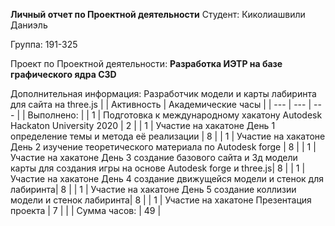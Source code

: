 **Личный отчет по Проектной деятельности**
Студент: Киколиашвили Даниэль

Группа: 191-325

Проект по Проектной деятельности: **Разработка ИЭТР на базе графического ядра C3D**

Дополнительная информация: Разработчик модели и карты лабиринта для сайта на three.js
|   | Активность | Академические часы |
| --- | --- | --- |
| Выполнено: |
| 1 | Подготовка к международному хакатону Autodesk Hackaton University 2020  | 2 |
| 1 | Участие на хакатоне День 1 определение темы и метода её реализации | 8 |
| 1 | Участие на хакатоне День 2 изучение теоретического материала по Autodesk forge | 8 |
| 1 | Участие на хакатоне День 3 создание базового сайта и 3д модели карты для создания игры на основе Autodesk forge и three.js| 8 |
| 1 | Участие на хакатоне День 4 создание движущейся модели и стенок для лабиринта| 8 |
| 1 | Участие на хакатоне День 5 создание коллизии модели и стенок лабиринта| 8 |
| 1 | Участие на хакатоне Презентация проекта | 7 |
|   | Сумма часов: | 49 |
